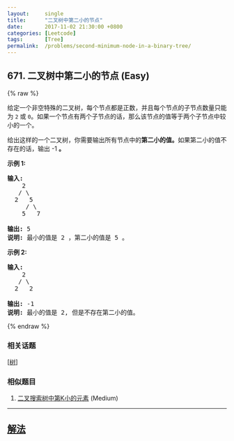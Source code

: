 ```yaml
---
layout:     single
title:      "二叉树中第二小的节点"
date:       2017-11-02 21:30:00 +0800
categories: [Leetcode]
tags:       [Tree]
permalink:  /problems/second-minimum-node-in-a-binary-tree/
---
```


## 671. 二叉树中第二小的节点 (Easy)

{% raw %}

<p>给定一个非空特殊的二叉树，每个节点都是正数，并且每个节点的子节点数量只能为&nbsp;<code>2</code>&nbsp;或&nbsp;<code>0</code>。如果一个节点有两个子节点的话，那么该节点的值等于两个子节点中较小的一个。</p>

<p>给出这样的一个二叉树，你需要输出所有节点中的<strong>第二小的值。</strong>如果第二小的值不存在的话，输出 -1 <strong>。</strong></p>

<p><strong>示例 1:</strong></p>

<pre><strong>输入:</strong> 
    2
   / \
  2   5
     / \
    5   7

<strong>输出:</strong> 5
<strong>说明:</strong> 最小的值是 2 ，第二小的值是 5 。
</pre>

<p><strong>示例 2:</strong></p>

<pre><strong>输入:</strong> 
    2
   / \
  2   2

<strong>输出:</strong> -1
<strong>说明:</strong> 最小的值是 2, 但是不存在第二小的值。
</pre>

{% endraw %}

### 相关话题
  [[树](https://github.com/openset/leetcode/tree/master/tag/tree/README.md)]

### 相似题目
  1. [二叉搜索树中第K小的元素](/problems/kth-smallest-element-in-a-bst) (Medium)

---

## [解法](https://github.com/openset/leetcode/tree/master/problems/second-minimum-node-in-a-binary-tree)
